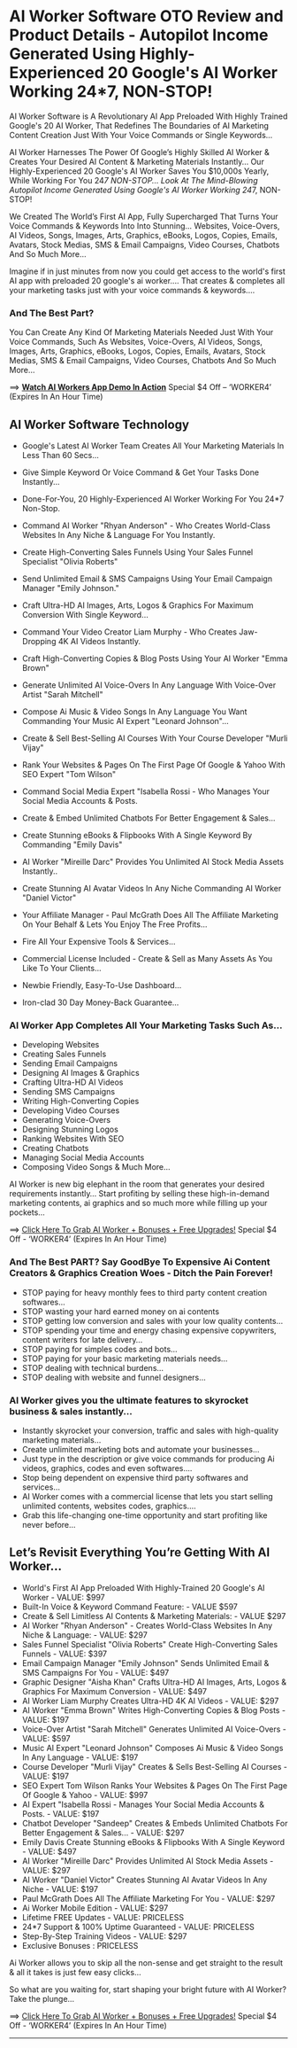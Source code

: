 # AI Worker Software OTO Review and Product Details - Autopilot Income Generated Using Highly-Experienced 20 Google's AI Worker Working 24*7, NON-STOP!

AI Worker Software is A Revolutionary AI App Preloaded With Highly Trained Google's 20 AI Worker, That Redefines The Boundaries of  AI Marketing Content Creation Just With Your Voice Commands or Single Keywords...

AI Worker Harnesses The Power Of Google’s Highly Skilled AI Worker & Creates Your Desired AI Content & Marketing Materials Instantly…
Our Highly-Experienced 20 Google's AI Worker Saves You $10,000s Yearly, While Working For You 24*7 NON-STOP...
Look At The Mind-Blowing Autopilot Income Generated Using Google's AI Worker Working 24*7, NON-STOP!

We Created The World’s First AI App, Fully Supercharged That Turns Your  Voice Commands & Keywords Into Into Stunning… Websites, Voice-Overs, AI Videos, Songs, Images, Arts, Graphics, eBooks, Logos, Copies, Emails, Avatars, Stock Medias, SMS & Email Campaigns, Video Courses, Chatbots And So Much More…

Imagine if in just minutes from now you could get access to the world's first AI app with preloaded 20 google's ai worker.... That creates & completes all your marketing tasks just with your voice commands & keywords....

### And The Best Part?
You  Can Create Any Kind Of Marketing Materials Needed Just With Your Voice Commands, Such As Websites, Voice-Overs, AI Videos, Songs, Images, Arts, Graphics, eBooks, Logos, Copies, Emails, Avatars, Stock Medias, SMS & Email Campaigns, Video Courses, Chatbots And So Much More…

==> [**Watch AI Workers App Demo In Action**](https://warriorplus.com/o2/a/tsl00b9/0)
Special $4 Off – ‘WORKER4’ (Expires In An Hour Time)

## AI Worker Software Technology

- Google's Latest AI Worker Team Creates All Your Marketing Materials In Less Than 60 Secs...

- Give Simple Keyword Or Voice Command & Get Your Tasks Done Instantly... 

- Done-For-You, 20 Highly-Experienced AI Worker Working For You 24*7 Non-Stop.

- Command AI Worker "Rhyan Anderson" - Who Creates World-Class Websites In Any Niche & Language For You Instantly.

- Create High-Converting Sales Funnels Using Your Sales Funnel Specialist "Olivia Roberts"

- Send Unlimited Email & SMS Campaigns Using Your Email Campaign Manager "Emily Johnson."

- Craft Ultra-HD AI Images, Arts, Logos & Graphics For Maximum Conversion With Single Keyword…

- Command Your Video Creator Liam Murphy - Who Creates Jaw-Dropping 4K AI Videos Instantly.

- Craft High-Converting Copies & Blog Posts Using Your AI Worker "Emma Brown"

- Generate Unlimited AI Voice-Overs In Any Language With Voice-Over Artist "Sarah Mitchell"

- Compose Ai Music & Video Songs In Any Language You Want Commanding Your Music AI Expert "Leonard Johnson"…

- Create & Sell Best-Selling AI Courses With Your Course Developer "Murli Vijay"

- Rank Your Websites & Pages On The First Page Of Google & Yahoo With SEO Expert "Tom Wilson"

- Command Social Media Expert "Isabella Rossi -  Who Manages Your Social Media Accounts & Posts.

- Create & Embed Unlimited Chatbots For Better Engagement & Sales...

- Create Stunning eBooks & Flipbooks With A Single Keyword By Commanding "Emily Davis"

- AI Worker "Mireille Darc" Provides You Unlimited AI Stock Media Assets Instantly..

- Create Stunning AI Avatar Videos In Any Niche Commanding AI Worker "Daniel Victor"

- Your Affiliate Manager - Paul McGrath Does All The Affiliate Marketing On Your Behalf & Lets You Enjoy The Free Profits…

- Fire All Your Expensive Tools & Services...

- Commercial License Included - Create & Sell as Many Assets As You Like To Your Clients...

- Newbie Friendly, Easy-To-Use Dashboard...

- Iron-clad 30 Day Money-Back Guarantee...


### AI Worker App Completes All Your Marketing Tasks Such As…
-  Developing Websites
-  Creating Sales Funnels
-  Sending Email Campaigns
-  Designing AI Images & Graphics 
-  Crafting Ultra-HD AI Videos
-  Sending SMS Campaigns
-  Writing High-Converting Copies
-  Developing Video Courses
-  Generating Voice-Overs
-  Designing Stunning Logos
-  Ranking Websites With SEO
-  Creating Chatbots
-  Managing Social Media Accounts
-  Composing Video Songs & Much More...
  
AI Worker is new big elephant in the room that generates your desired requirements instantly…
Start profiting by selling these high-in-demand marketing contents, ai graphics and so much more while filling up your pockets… 

==> [Click Here To Grab AI Worker + Bonuses + Free Upgrades!](https://warriorplus.com/o2/a/tsl00b9/0)
Special $4 Off - ‘WORKER4’ (Expires In An Hour Time)


### And The Best PART? Say GoodBye To Expensive Ai Content Creators & Graphics Creation Woes - Ditch the Pain Forever!

- STOP paying for heavy monthly fees to third party content creation softwares...
- STOP wasting your hard earned money on ai contents
- STOP getting low conversion and sales with your low quality contents…
- STOP spending your time and energy chasing expensive copywriters, content writers for late delivery…
- STOP paying for simples codes and bots… 
- STOP paying for your basic marketing materials needs…
- STOP dealing with technical burdens… 
- STOP dealing with website and funnel designers...

### AI Worker gives you the ultimate features to skyrocket business & sales instantly...

- Instantly skyrocket your conversion, traffic and sales with high-quality marketing materials…
- Create unlimited marketing bots and automate your businesses...
- Just type in the description or give voice commands for producing Ai videos, graphics, codes and even softwares....
- Stop being dependent on expensive third party softwares and services...
- AI Worker comes with a commercial license that lets you start selling unlimited contents, websites codes, graphics....
- Grab this life-changing one-time opportunity and start profiting like never before...


## Let’s Revisit Everything You’re Getting With AI Worker...

- World's First AI App Preloaded With Highly-Trained 20 Google's AI Worker - VALUE: $997
- Built-In Voice & Keyword Command Feature: - VALUE $597
- Create & Sell Limitless AI Contents & Marketing Materials: - VALUE $297
- AI Worker "Rhyan Anderson" - Creates World-Class Websites In Any Niche & Language: - VALUE: $297
- Sales Funnel Specialist "Olivia Roberts" Create High-Converting Sales Funnels - VALUE: $397
- Email Campaign Manager "Emily Johnson" Sends Unlimited Email & SMS Campaigns For You - VALUE: $497
- Graphic Designer "Aisha Khan" Crafts Ultra-HD AI Images, Arts, Logos & Graphics For Maximum Conversion - VALUE: $497
- AI Worker Liam Murphy Creates Ultra-HD 4K AI Videos - VALUE: $297
- AI Worker "Emma Brown" Writes High-Converting Copies & Blog Posts - VALUE: $197
- Voice-Over Artist "Sarah Mitchell" Generates Unlimited AI Voice-Overs - VALUE: $597
- Music AI Expert "Leonard Johnson" Composes Ai Music & Video Songs In Any Language - VALUE: $197
- Course Developer "Murli Vijay" Creates & Sells Best-Selling AI Courses - VALUE: $197
- SEO Expert Tom Wilson Ranks Your Websites & Pages On The First Page Of Google & Yahoo - VALUE: $997
- AI Expert "Isabella Rossi - Manages Your Social Media Accounts & Posts. - VALUE: $197
- Chatbot Developer "Sandeep" Creates & Embeds Unlimited Chatbots For Better Engagement & Sales... - VALUE: $297
- Emily Davis Create Stunning eBooks & Flipbooks With A Single Keyword - VALUE: $497 
- AI Worker "Mireille Darc" Provides Unlimited AI Stock Media Assets - VALUE: $297
- AI Worker "Daniel Victor" Creates Stunning AI Avatar Videos In Any Niche - VALUE: $197
- Paul McGrath Does All The Affiliate Marketing For You - VALUE: $297
- Ai Worker Mobile Edition - VALUE: $297
- Lifetime FREE Updates - VALUE: PRICELESS
- 24*7 Support & 100% Uptime Guaranteed - VALUE: PRICELESS
- Step-By-Step Training Videos - VALUE: $297
- Exclusive Bonuses : PRICELESS

Ai Worker allows you to skip all the non-sense and get straight to the result & all it takes is just few easy clicks…

So what are you waiting for, start shaping your bright future with AI Worker? Take the plunge…

==> [Click Here To Grab AI Worker + Bonuses + Free Upgrades!](https://warriorplus.com/o2/a/tsl00b9/0)
Special $4 Off - ‘WORKER4’ (Expires In An Hour Time)

---
